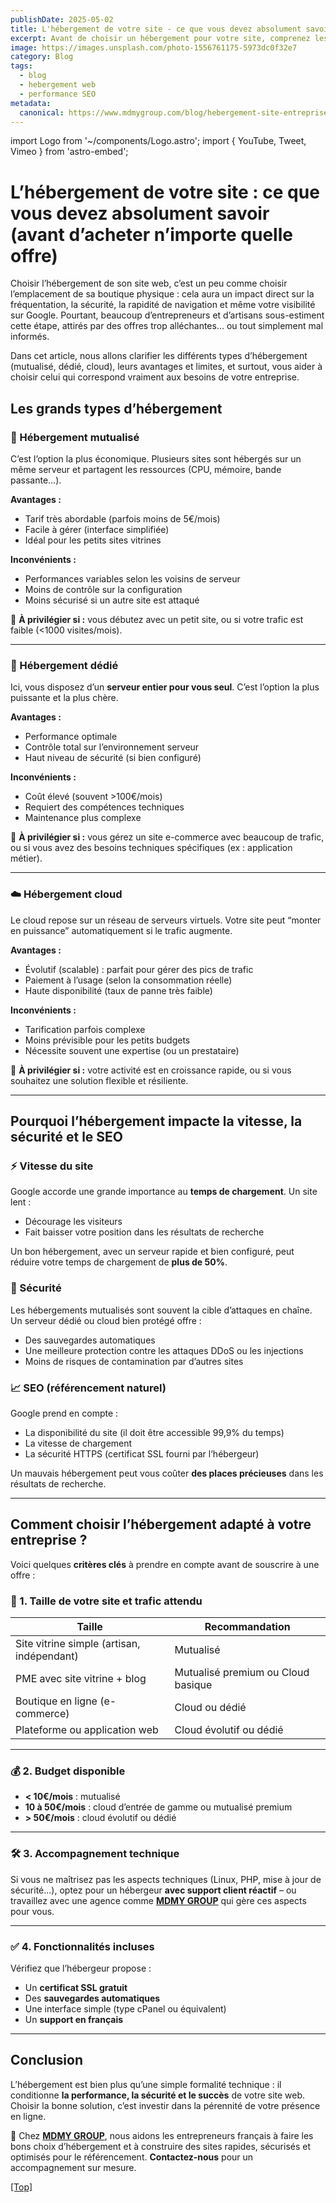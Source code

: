 ```yaml
---
publishDate: 2025-05-02
title: L'hébergement de votre site - ce que vous devez absolument savoir (avant d'acheter n'importe quelle offre)
excerpt: Avant de choisir un hébergement pour votre site, comprenez les différences entre mutualisé, dédié et cloud, et découvrez comment ces choix impactent la vitesse, la sécurité et le SEO de votre entreprise.
image: https://images.unsplash.com/photo-1556761175-5973dc0f32e7
category: Blog
tags:
  - blog
  - hebergement web
  - performance SEO
metadata:
  canonical: https://www.mdmygroup.com/blog/hebergement-site-entreprise
---
```


import Logo from '~/components/Logo.astro';
import { YouTube, Tweet, Vimeo } from 'astro-embed';

# L’hébergement de votre site : ce que vous devez absolument savoir (avant d’acheter n’importe quelle offre)

Choisir l’hébergement de son site web, c’est un peu comme choisir l’emplacement de sa boutique physique : cela aura un impact direct sur la fréquentation, la sécurité, la rapidité de navigation et même votre visibilité sur Google. Pourtant, beaucoup d’entrepreneurs et d’artisans sous-estiment cette étape, attirés par des offres trop alléchantes… ou tout simplement mal informés.

Dans cet article, nous allons clarifier les différents types d’hébergement (mutualisé, dédié, cloud), leurs avantages et limites, et surtout, vous aider à choisir celui qui correspond vraiment aux besoins de votre entreprise.

## <a name="types-hebergement"></a>Les grands types d’hébergement

### 🧩 Hébergement mutualisé

C’est l’option la plus économique. Plusieurs sites sont hébergés sur un même serveur et partagent les ressources (CPU, mémoire, bande passante…).

**Avantages :**
- Tarif très abordable (parfois moins de 5€/mois)
- Facile à gérer (interface simplifiée)
- Idéal pour les petits sites vitrines

**Inconvénients :**
- Performances variables selon les voisins de serveur
- Moins de contrôle sur la configuration
- Moins sécurisé si un autre site est attaqué

📌 **À privilégier si :** vous débutez avec un petit site, ou si votre trafic est faible (<1000 visites/mois).

---

### 🔧 Hébergement dédié

Ici, vous disposez d’un **serveur entier pour vous seul**. C’est l’option la plus puissante et la plus chère.

**Avantages :**
- Performance optimale
- Contrôle total sur l’environnement serveur
- Haut niveau de sécurité (si bien configuré)

**Inconvénients :**
- Coût élevé (souvent >100€/mois)
- Requiert des compétences techniques
- Maintenance plus complexe

📌 **À privilégier si :** vous gérez un site e-commerce avec beaucoup de trafic, ou si vous avez des besoins techniques spécifiques (ex : application métier).

---

### ☁️ Hébergement cloud

Le cloud repose sur un réseau de serveurs virtuels. Votre site peut “monter en puissance” automatiquement si le trafic augmente.

**Avantages :**
- Évolutif (scalable) : parfait pour gérer des pics de trafic
- Paiement à l’usage (selon la consommation réelle)
- Haute disponibilité (taux de panne très faible)

**Inconvénients :**
- Tarification parfois complexe
- Moins prévisible pour les petits budgets
- Nécessite souvent une expertise (ou un prestataire)

📌 **À privilégier si :** votre activité est en croissance rapide, ou si vous souhaitez une solution flexible et résiliente.

---

## <a name="impact-performance"></a>Pourquoi l’hébergement impacte la vitesse, la sécurité et le SEO

### ⚡ Vitesse du site

Google accorde une grande importance au **temps de chargement**. Un site lent :
- Décourage les visiteurs
- Fait baisser votre position dans les résultats de recherche

Un bon hébergement, avec un serveur rapide et bien configuré, peut réduire votre temps de chargement de **plus de 50%**.

### 🔐 Sécurité

Les hébergements mutualisés sont souvent la cible d’attaques en chaîne. Un serveur dédié ou cloud bien protégé offre :
- Des sauvegardes automatiques
- Une meilleure protection contre les attaques DDoS ou les injections
- Moins de risques de contamination par d’autres sites

### 📈 SEO (référencement naturel)

Google prend en compte :
- La disponibilité du site (il doit être accessible 99,9% du temps)
- La vitesse de chargement
- La sécurité HTTPS (certificat SSL fourni par l’hébergeur)

Un mauvais hébergement peut vous coûter **des places précieuses** dans les résultats de recherche.

---

## <a name="comment-choisir"></a>Comment choisir l’hébergement adapté à votre entreprise ?

Voici quelques **critères clés** à prendre en compte avant de souscrire à une offre :

### 🎯 1. Taille de votre site et trafic attendu

| Taille | Recommandation |
|-------|----------------|
| Site vitrine simple (artisan, indépendant) | Mutualisé |
| PME avec site vitrine + blog | Mutualisé premium ou Cloud basique |
| Boutique en ligne (e-commerce) | Cloud ou dédié |
| Plateforme ou application web | Cloud évolutif ou dédié |

---

### 💰 2. Budget disponible

- **< 10€/mois** : mutualisé
- **10 à 50€/mois** : cloud d’entrée de gamme ou mutualisé premium
- **> 50€/mois** : cloud évolutif ou dédié

---

### 🛠 3. Accompagnement technique

Si vous ne maîtrisez pas les aspects techniques (Linux, PHP, mise à jour de sécurité...), optez pour un hébergeur **avec support client réactif** – ou travaillez avec une agence comme **[MDMY GROUP](https://www.mdmygroup.com)** qui gère ces aspects pour vous.

---

### ✅ 4. Fonctionnalités incluses

Vérifiez que l’hébergeur propose :
- Un **certificat SSL gratuit**
- Des **sauvegardes automatiques**
- Une interface simple (type cPanel ou équivalent)
- Un **support en français**

---

## <a name="Conclusion"></a>Conclusion

L’hébergement est bien plus qu’une simple formalité technique : il conditionne **la performance, la sécurité et le succès** de votre site web. Choisir la bonne solution, c’est investir dans la pérennité de votre présence en ligne.

🚀 Chez **[MDMY GROUP](https://www.mdmygroup.com)**, nous aidons les entrepreneurs français à faire les bons choix d’hébergement et à construire des sites rapides, sécurisés et optimisés pour le référencement. **Contactez-nous** pour un accompagnement sur mesure.

[[Top]](#top)
